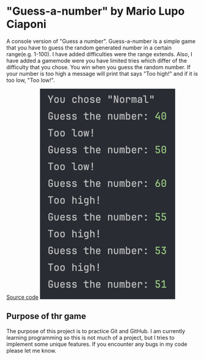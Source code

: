 # "Guess-a-number" by Mario Lupo Ciaponi
A console version of "Guess a number".
Guess-a-number is a simple game that you have to guess the random generated number in a certain range(e.g. 1-100). I have
added difficulties were the range extends. Also, I have added a gamemode were you have limited tries which differ of the
difficulty that you chose. You win when you guess the random number. If your number is too high a message will
print that says "Too high!" and if it is too low, "Too low!".

[Source code](https://github.com/Mario-Lupo-Ciaponi/Guess-a-number/blob/main/guess_a_number.py)
![Screenshot of the game](Screenshot%202024-01-23%20at%2016.33.31.png)
## Purpose of thr game
The purpose of this project is to practice Git and GitHub. I am currently learning programming so this is not much of 
a project, but I tries to implement some unique features. If you encounter any bugs in my code please let me know. 

